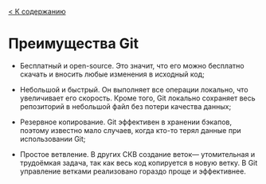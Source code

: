 [< К содержанию](/readme.md)

# **Преимущества Git**


- Бесплатный и open-source. Это значит, что его можно бесплатно скачать и вносить любые изменения в исходный код;

- Небольшой и быстрый. Он выполняет все операции локально, что увеличивает его скорость. Кроме того, Git локально сохраняет весь репозиторий в небольшой файл без потери качества данных;

- Резервное копирование. Git эффективен в хранении бэкапов, поэтому известно мало случаев, когда кто-то терял данные при использовании Git;

- Простое ветвление. В других СКВ создание веток— утомительная и трудоёмкая задача, так как весь код копируется в новую ветку. В Git управление ветками реализовано гораздо проще и эффективнее.
